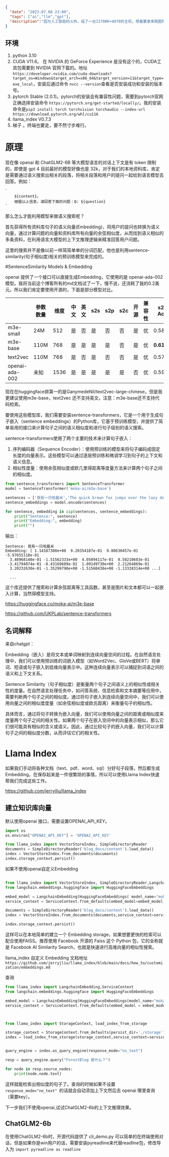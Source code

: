 ```json
{
  "date": "2023.07.08 23:00",
  "tags": ["ai","llm","gpt"],
  "description":"因为人工智能的火热，组了一台13700K+4070的主机，想着要拿来跑图和跑模型学习，结果打开了steam下载了只狼嘎嘎炫，还好玩了几天就对游戏失去兴趣了，后面跑图就不说了（各种模型和LORA让人眼花缭乱，狗头.jpg），然后给别人开发了一个对接chatgpt的系统后，觉得要找一个开源本地能跑的LLM玩一玩,然后就发现了清华大学的ChatGLM2-6b，跑起来发现效果还行，这样的话不就可以用最少的代价建立起本地知识库问答机器人了？so 今天我们就研究一下基于AGI的向量实现语义搜索，并给聊天机器人提供更多的上下文从而建立自己的知识库问答机器人。关键词：ChatGLM2-6b、embedding、llama_index、cuda、pytorch"
}
```



## 环境

1. python 3.10
2. CUDA  V11.6。 在 NVIDIA 的 GeForce Experience 是没有这个的，CUDA工具包需要到 NVIDIA 官网下载的。地址 `https://developer.nvidia.com/cuda-downloads?target_os=Windows&target_arch=x86_64&target_version=11&target_type=exe_local`，安装后通过命令 `nvcc --version`查看是否安装成功和安装的版本号。
3. pytorch Stable (2.0.1)。pytorch的安装会有兼容性问题，需要到pytorch官网正确选择安装命令 `https://pytorch.org/get-started/locally/`。我的安装命令是`pip3 install torch torchvision torchaudio --index-url https://download.pytorch.org/whl/cu116`
4. llama_index V0.7.3
5. 梯子 。终端也要走，要不然寸步难行。

# 原理



现在像 openai 和 ChatGLM2-6B 等大模型语言的对话上下文是有 token 限制的，即使是 gpt 4 目前最好的模型好像也是 32k，对于我们的本地资料库，肯定是需要通过语义搜索出相关的段落，将相关段落和用户的提问一起给到语言模型去回答。例如：

```
`
	${content}。
	根据以上信息，请回答下面的问题：Q: ${question}
`
```

那么怎么才能利用模型来做语义搜索呢？

首先获得所有资料库句子的语义向量(Embedding)，将用户的提问也转换为语义向量，通过计算问题的向量和资料库所有向量的余弦相似度，从而找到语义相似的多条资料，在利用语言大模型的上下文推理逻辑来精准回答用户问题。

这里的搜索并不是像以前一样简简单单的分词匹配，他也是利用sentence-similarity(句子相似度)相关的预训练模型来完成的。

#SentenceSimilarity Models & Embedding

openai 提供了一个接口可以直接生成Embedding，它使用的是 openai-ada-002 模型。我将当前这个博客所有的md文档试了一下，慢不说，还消耗了我的0.2美元。所以我们肯定要使用开源的，下面是部分模型对比。

|                | 参数数量 | 维度 | 中文 | 英文 | s2s  | s2p  | s2c  | 开源 | 兼容性 | s2s Acc    | s2p ndcg@10 |
| -------------- | -------- | ---- | ---- | ---- | ---- | ---- | ---- | ---- | ------ | ---------- | ----------- |
| m3e-small      | 24M      | 512  | 是   | 否   | 是   | 否   | 否   | 是   | 优     | 0.5834     | 0.7262      |
| m3e-base       | 110M     | 768  | 是   | 是   | 是   | 是   | 否   | 是   | 优     | **0.6157** | **0.8004**  |
| text2vec       | 110M     | 768  | 是   | 否   | 是   | 否   | 否   | 是   | 优     | 0.5755     | 0.6346      |
| openai-ada-002 | 未知     | 1536 | 是   | 是   | 是   | 是   | 是   | 否   | 优     | 0.5956     | 0.7786      |

现在在huggingface排第一的是GanymedeNil/text2vec-large-chinese，但是我更建议使用m3e-base，text2vec 还不支持英文，注意：m3e-base还不支持代码检索。

要使用这些模型库，我们需要安装sentence-transformers，它是一个用于生成句子嵌入（sentence embeddings）的Python库，它基于预训练模型，并提供了简单易用的接口来计算句子之间的语义相似度和进行句子级别的语义搜索。

sentence-transformers使用了两个主要的技术来计算句子嵌入：

1. 序列编码器（Sequence Encoder）：使用预训练的模型来将句子编码成固定长度的向量表示。这些模型可以通过逐层预训练和微调学习到句子的上下文和语义信息。
2. 相似性度量：使用余弦相似度或欧几里得距离等度量方法来计算两个句子之间的相似度。

```python
from sentence_transformers import SentenceTransformer
model = SentenceTransformer('moka-ai/m3e-base')

sentences = ['我有一只哈基米','The quick brown fox jumps over the lazy dog.']
sentence_embeddings = model.encode(sentences)

for sentence, embedding in zip(sentences, sentence_embeddings):
    print("Sentence:", sentence)
    print("Embedding:", embedding)
    print("")
```

输出：

```shell
Sentence: 我有一只哈基米
Embedding: [ 1.14187300e+00  9.20354187e-01  9.80630457e-01 -5.97655118e-01
  3.48968148e-01 -1.51562333e+00  4.05094117e-01  8.58210683e-01
 -3.41794074e-01 -8.43169689e-02  1.09149730e+00  2.21264869e-01
  3.20232630e-01 -1.35299790e+00 -1.51560438e+00 -1.13328314e+00 ...]
  
  ...
```

这个库还提供了搜索和计算余弦距离等工具函数，甚至是图片和文本都可以一起嵌入计算，当然得模型支持。

https://huggingface.co/moka-ai/m3e-base

https://github.com/UKPLab/sentence-transformers

## 名词解释

来自chatgpt：

Embedding（嵌入）是将文本或单词映射到连续向量空间的过程。在自然语言处理中，我们可以使用预训练的词嵌入模型（如Word2Vec、GloVe或BERT）将单词、短语或句子嵌入到低维向量表示中。这种连续向量表示可以捕捉到词语之间的语义和上下文关系。


Sentence Similarity（句子相似度）是衡量两个句子之间语义上的相似性或相关性的度量。在自然语言处理任务中，如问答系统、信息检索和文本摘要等应用中，需要判断两个句子之间的相似度。通过将句子嵌入到连续向量空间中，我们可以使用向量之间的相似度度量（如余弦相似度或欧氏距离）来衡量句子的相似性。


具体而言，通过将句子转换为嵌入向量，我们可以使用向量之间的距离或相似度来度量两个句子之间的相关性。如果两个句子在嵌入空间中的向量表示相似，那么它们很可能具有相似的含义或语义。因此，通过比较句子的嵌入向量，我们可以计算句子之间的相似度分数，从而评估它们的相关性。

# Llama Index

如果我们手动将各种文档（text、pdf、word、sql）分好句子段落，然后都生成Embedding，在保存起来是一件很繁琐的事情，所以可以使用Llama Index快速帮我们完成这些工作。

https://github.com/jerryjliu/llama_index




## 建立知识库向量


默认使用openai 接口，需要设置OPENAI_API_KEY。

```python
import os
os.environ["OPENAI_API_KEY"] = 'OPENAI_API_KEY'

from llama_index import VectorStoreIndex, SimpleDirectoryReader
documents = SimpleDirectoryReader('blog_docs/content').load_data()
index = VectorStoreIndex.from_documents(documents)
index.storage_context.persist()
```

如果不使用openai自定义Embedding

```python

from llama_index import VectorStoreIndex, SimpleDirectoryReader,LangchainEmbedding,ServiceContext
from langchain.embeddings.huggingface import HuggingFaceEmbeddings

embed_model = LangchainEmbedding(HuggingFaceEmbeddings( model_name="moka-ai/m3e-base"))
service_context = ServiceContext.from_defaults(embed_model=embed_model)

documents = SimpleDirectoryReader('blog_docs/content').load_data()
index = VectorStoreIndex.from_documents(documents,service_context=service_context,)

index.storage_context.persist()

```
这样可以在本地简单的建立一个 Embedding storage，如果想要更快的检索可以配合使用FAISS。推荐使用 Facebook 开源的 Faiss 这个 Python 包，它的全称就是 Facebook AI Similarity Search，也就是快速进行高维向量的相似性搜索。



llama_index 自定义 Embedding 文档地址 `https://github.com/jerryjliu/llama_index/blob/main/docs/how_to/customization/embeddings.md`

查询
```python
from llama_index import LangchainEmbedding,ServiceContext
from langchain.embeddings.huggingface import HuggingFaceEmbeddings

embed_model = LangchainEmbedding(HuggingFaceEmbeddings(model_name="moka-ai/m3e-base"))
service_context = ServiceContext.from_defaults(embed_model = embed_model)



from llama_index import StorageContext, load_index_from_storage

storage_context = StorageContext.from_defaults(persist_dir='./storage')
index = load_index_from_storage(storage_context,service_context=service_context)


query_engine = index.as_query_engine(response_mode="no_text")

resp = query_engine.query("ForestBlog 是什么？")

for node in resp.source_nodes:
    print(node.node.text)

```

这样就能检索出相似度的句子了。查询的时候如果不设置 `response_mode="no_text" `的话就会自动添加上下文然后去 openai 哪里查询（需要key）。

下一步我们不使用openai,试试ChatGLM2-6b的上下文推理效果。

## ChatGLM2-6b



在使用ChatGLM2-6b时，开源代码提供了 cli_demo.py 可以简单的在终端使用对话，但是如果你是win用户的话，需要安装pyreadline来代替readline包，修改导入为 `import pyreadline as readline`